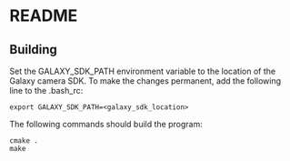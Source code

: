 # README

## Building

Set the GALAXY_SDK_PATH environment variable to the location of the Galaxy camera SDK. 
To make the changes permanent, add the following line to the .bash_rc:

```
export GALAXY_SDK_PATH=<galaxy_sdk_location>
```

The following commands should build the program:

```
cmake .
make
```
